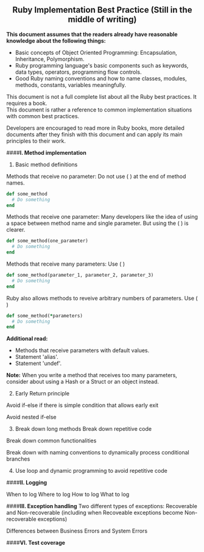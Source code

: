 <div align='center'><h2>Ruby Implementation Best Practice (Still in the middle of writing)</h2></div>

**This document assumes that the readers already have reasonable knowledge about the following things:**
  - Basic concepts of Object Oriented Programming: Encapsulation, Inheritance, Polymorphism.
  - Ruby programming language's basic components such as keywords, data types, operators, programming flow controls.
  - Good Ruby naming conventions and how to name classes, modules, methods, constants, variables meaningfully.

This document is not a full complete list about all the Ruby best practices. It requires a book.<br/>
This document is rather a reference to common implementation situations with common best practices.

Developers are encouraged to read more in Ruby books, more detailed documents after they finish with this document and can apply its main principles to their work. 

####**__I. Method implementation__**
1. Basic method definitions

  Methods that receive no parameter: Do not use ( ) at the end of method names.
  ```ruby
  def some_method
    # Do something
  end
  ```

  Methods that receive one parameter: Many developers like the idea of using a space between method name and single parameter. But using the ( ) is clearer.
  ```ruby
  def some_method(one_parameter)
    # Do something
  end
  ```

  Methods that receive many parameters: Use ( )
  ```ruby
  def some_method(parameter_1, parameter_2, parameter_3)
    # Do something
  end
  ```

  Ruby also allows methods to reveive arbitrary numbers of parameters. Use ( )
  ```ruby
  def some_method(*parameters)
    # Do something
  end
  ```

  **Additional read:**
   - Methods that receive parameters with default values.
   - Statement 'alias'.
   - Statement 'undef'.

   **Note:** When you write a method that receives too many parameters, consider about using a Hash or a Struct or an object instead.

2. Early Return principle

  Avoid if-else if there is simple condition that allows early exit

  Avoid nested if-else

3. Break down long methods
  Break down repetitive code

  Break down common functionalities

  Break down with naming conventions to dynamically process conditional branches

4. Use loop and dynamic programming to avoid repetitive code

####**__II. Logging__**

When to log
Where to log
How to log
What to log

####**__III. Exception handling__**
Two different types of exceptions: Recoverable and Non-recoverable
(including when Recoveable exceptions become Non-recoverable exceptions)

Differences between Business Errors and System Errors 

####**__VI. Test coverage__**
